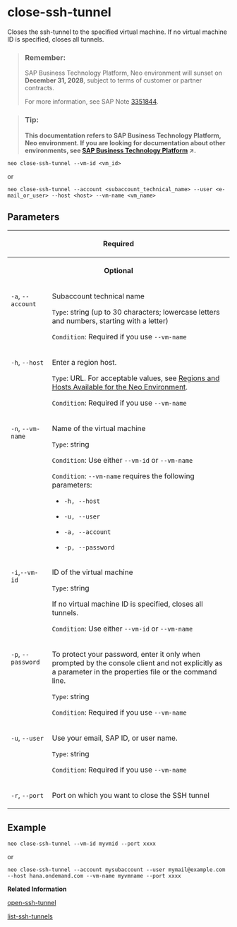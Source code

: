 <!-- loioc5052684a01c4709b5f945519bc4a9f8 -->

# close-ssh-tunnel

Closes the ssh-tunnel to the specified virtual machine. If no virtual machine ID is specified, closes all tunnels.



> ### Remember:  
> SAP Business Technology Platform, Neo environment will sunset on **December 31, 2028**, subject to terms of customer or partner contracts.
> 
> For more information, see SAP Note [3351844](https://me.sap.com/notes/3351844).

> ### Tip:  
> **This documentation refers to SAP Business Technology Platform, Neo environment. If you are looking for documentation about other environments, see [SAP Business Technology Platform](https://help.sap.com/viewer/65de2977205c403bbc107264b8eccf4b/Cloud/en-US/6a2c1ab5a31b4ed9a2ce17a5329e1dd8.html "SAP Business Technology Platform (SAP BTP) is an integrated offering comprised of four technology portfolios: database and data management, application development and integration, analytics, and intelligent technologies. The platform offers users the ability to turn data into business value, compose end-to-end business processes, and build and extend SAP applications quickly.") :arrow_upper_right:.**



```
neo close-ssh-tunnel --vm-id <vm_id>
```

or

```
neo close-ssh-tunnel --account <subaccount_technical_name> --user <e-mail_or_user> --host <host> --vm-name <vm_name>
```



## Parameters




<table>
<tr>
<th valign="top" colspan="2">

Required



</th>
</tr>
<tr>
<th valign="top" colspan="2">

Optional



</th>
</tr>
<tr>
<td valign="top">

`-a`, `--account`



</td>
<td valign="top">

Subaccount technical name

`Type`: string \(up to 30 characters; lowercase letters and numbers, starting with a letter\)

`Condition`: Required if you use `--vm-name`



</td>
</tr>
<tr>
<td valign="top">

`-h`, `--host`



</td>
<td valign="top">

Enter a region host.

`Type`: URL. For acceptable values, see [Regions and Hosts Available for the Neo Environment](../10-concepts-neo/regions-and-hosts-available-for-the-neo-environment-d722f7c.md).

`Condition`: Required if you use `--vm-name`



</td>
</tr>
<tr>
<td valign="top">

`-n`, `--vm-name` 



</td>
<td valign="top">

Name of the virtual machine

`Type`: string

`Condition`: Use either `--vm-id` or `--vm-name`

`Condition`: `--vm-name` requires the following parameters:

-   `-h, --host`

-   `-u, --user`

-   `-a, --account`

-   `-p, --password`




</td>
</tr>
<tr>
<td valign="top">

`-i`,`--vm-id` 



</td>
<td valign="top">

ID of the virtual machine

`Type`: string

If no virtual machine ID is specified, closes all tunnels.

`Condition`: Use either `--vm-id` or `--vm-name`



</td>
</tr>
<tr>
<td valign="top">

`-p`, `--password`



</td>
<td valign="top">

To protect your password, enter it only when prompted by the console client and not explicitly as a parameter in the properties file or the command line.

`Type`: string

`Condition`: Required if you use `--vm-name`



</td>
</tr>
<tr>
<td valign="top">

`-u`, `--user`



</td>
<td valign="top">

Use your email, SAP ID, or user name.

`Type`: string

`Condition`: Required if you use `--vm-name`



</td>
</tr>
<tr>
<td valign="top">

`-r`, `--port`



</td>
<td valign="top">

Port on which you want to close the SSH tunnel



</td>
</tr>
</table>



## Example

```
neo close-ssh-tunnel --vm-id myvmid --port xxxx
```

or

```
neo close-ssh-tunnel --account mysubaccount --user mymail@example.com --host hana.ondemand.com --vm-name myvmname --port xxxx
```

**Related Information**  


[open-ssh-tunnel](open-ssh-tunnel-6f8924a.md "Opens a secure tunnel to a specific virtual machine.")

[list-ssh-tunnels](list-ssh-tunnels-da73699.md "Lists the currently opened SSH tunnels on the user's machine.")

